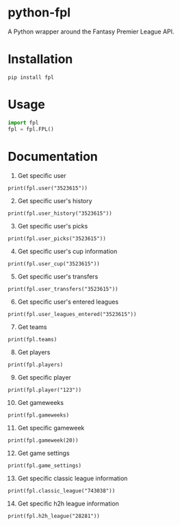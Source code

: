 # python-fpl

A Python wrapper around the Fantasy Premier League API.

# Installation

`pip install fpl`

# Usage

```python
import fpl
fpl = fpl.FPL()
```

# Documentation

1. Get specific user

`print(fpl.user("3523615"))`

2. Get specific user's history

`print(fpl.user_history("3523615"))`

3. Get specific user's picks

`print(fpl.user_picks("3523615"))`

4. Get specific user's cup information

`print(fpl.user_cup("3523615"))`

5. Get specific user's transfers

`print(fpl.user_transfers("3523615"))`

6. Get specific user's entered leagues

`print(fpl.user_leagues_entered("3523615"))`

7. Get teams

`print(fpl.teams)`

8. Get players

`print(fpl.players)`

9. Get specific player

`print(fpl.player("123"))`

10. Get gameweeks

`print(fpl.gameweeks)`

11. Get specific gameweek

`print(fpl.gameweek(20))`

12. Get game settings

`print(fpl.game_settings)`

13. Get specific classic league information

`print(fpl.classic_league("743038"))`

14. Get specific h2h league information

`print(fpl.h2h_league("28281"))`
